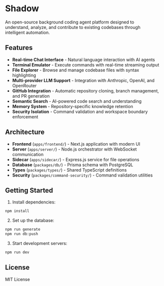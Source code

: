 # Shadow

An open-source background coding agent platform designed to understand, analyze, and contribute to existing codebases through intelligent automation.

## Features

- **Real-time Chat Interface** - Natural language interaction with AI agents
- **Terminal Emulator** - Execute commands with real-time streaming output
- **File Explorer** - Browse and manage codebase files with syntax highlighting
- **Multi-provider LLM Support** - Integration with Anthropic, OpenAI, and OpenRouter
- **GitHub Integration** - Automatic repository cloning, branch management, and PR generation
- **Semantic Search** - AI-powered code search and understanding
- **Memory System** - Repository-specific knowledge retention
- **Security Isolation** - Command validation and workspace boundary enforcement

## Architecture

- **Frontend** (`apps/frontend/`) - Next.js application with modern UI
- **Server** (`apps/server/`) - Node.js orchestrator with WebSocket communication
- **Sidecar** (`apps/sidecar/`) - Express.js service for file operations
- **Database** (`packages/db/`) - Prisma schema with PostgreSQL
- **Types** (`packages/types/`) - Shared TypeScript definitions
- **Security** (`packages/command-security/`) - Command validation utilities

## Getting Started

1. Install dependencies:
```bash
npm install
```

2. Set up the database:
```bash
npm run generate
npm run db:push
```

3. Start development servers:
```bash
npm run dev
```

## License

MIT License